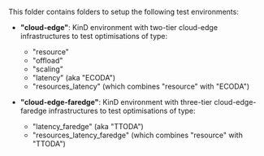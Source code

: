 This folder contains folders to setup the following test environments:

- **"cloud-edge"**: KinD environment with two-tier cloud-edge infrastructures to test optimisations of type:
    - "resource"
    - "offload"
    - "scaling"
    - "latency" (aka "ECODA")
    - "resources_latency" (which combines "resource" with "ECODA")    
    
    
- **"cloud-edge-faredge"**: KinD environment with  three-tier cloud-edge-faredge infrastructures to test optimisations of type:
     - "latency_faredge" (aka "TTODA")
     - "resources_latency_faredge" (which combines "resource" with "TTODA")    
    

